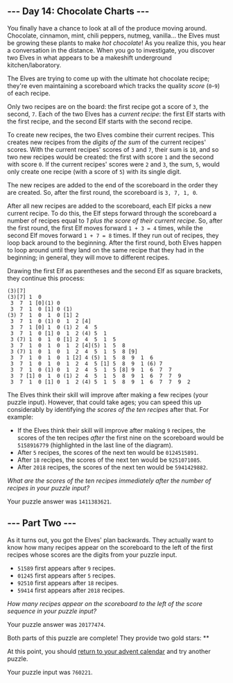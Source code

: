 \--- Day 14: Chocolate Charts ---
---------------------------------

You finally have a chance to look at all of the produce moving around. Chocolate, cinnamon, mint, chili peppers, nutmeg, vanilla... the Elves must be growing these plants to make _hot chocolate_! As you realize this, you hear a conversation in the distance. When you go to investigate, you discover two Elves in what appears to be a makeshift underground kitchen/laboratory.

The Elves are trying to come up with the ultimate hot chocolate recipe; they're even maintaining a scoreboard which tracks the quality _score_ (`0`\-`9`) of each recipe.

Only two recipes are on the board: the first recipe got a score of `3`, the second, `7`. Each of the two Elves has a _current recipe_: the first Elf starts with the first recipe, and the second Elf starts with the second recipe.

To create new recipes, the two Elves combine their current recipes. This creates new recipes from the _digits of the sum_ of the current recipes' scores. With the current recipes' scores of `3` and `7`, their sum is `10`, and so two new recipes would be created: the first with score `1` and the second with score `0`. If the current recipes' scores were `2` and `3`, the sum, `5`, would only create one recipe (with a score of `5`) with its single digit.

The new recipes are added to the end of the scoreboard in the order they are created. So, after the first round, the scoreboard is `3, 7, 1, 0`.

After all new recipes are added to the scoreboard, each Elf picks a new current recipe. To do this, the Elf steps forward through the scoreboard a number of recipes equal to _1 plus the score of their current recipe_. So, after the first round, the first Elf moves forward `1 + 3 = 4` times, while the second Elf moves forward `1 + 7 = 8` times. If they run out of recipes, they loop back around to the beginning. After the first round, both Elves happen to loop around until they land on the same recipe that they had in the beginning; in general, they will move to different recipes.

Drawing the first Elf as parentheses and the second Elf as square brackets, they continue this process:

    (3)[7]
    (3)[7] 1  0 
     3  7  1 [0](1) 0 
     3  7  1  0 [1] 0 (1)
    (3) 7  1  0  1  0 [1] 2 
     3  7  1  0 (1) 0  1  2 [4]
     3  7  1 [0] 1  0 (1) 2  4  5 
     3  7  1  0 [1] 0  1  2 (4) 5  1 
     3 (7) 1  0  1  0 [1] 2  4  5  1  5 
     3  7  1  0  1  0  1  2 [4](5) 1  5  8 
     3 (7) 1  0  1  0  1  2  4  5  1  5  8 [9]
     3  7  1  0  1  0  1 [2] 4 (5) 1  5  8  9  1  6 
     3  7  1  0  1  0  1  2  4  5 [1] 5  8  9  1 (6) 7 
     3  7  1  0 (1) 0  1  2  4  5  1  5 [8] 9  1  6  7  7 
     3  7 [1] 0  1  0 (1) 2  4  5  1  5  8  9  1  6  7  7  9 
     3  7  1  0 [1] 0  1  2 (4) 5  1  5  8  9  1  6  7  7  9  2 
    

The Elves think their skill will improve after making a few recipes (your puzzle input). However, that could take ages; you can speed this up considerably by identifying _the scores of the ten recipes_ after that. For example:

*   If the Elves think their skill will improve after making `9` recipes, the scores of the ten recipes _after_ the first nine on the scoreboard would be `5158916779` (highlighted in the last line of the diagram).
*   After `5` recipes, the scores of the next ten would be `0124515891`.
*   After `18` recipes, the scores of the next ten would be `9251071085`.
*   After `2018` recipes, the scores of the next ten would be `5941429882`.

_What are the scores of the ten recipes immediately after the number of recipes in your puzzle input?_

Your puzzle answer was `1411383621`.

\--- Part Two ---
-----------------

As it turns out, you got the Elves' plan backwards. They actually want to know how many recipes appear on the scoreboard to the left of the first recipes whose scores are the digits from your puzzle input.

*   `51589` first appears after `9` recipes.
*   `01245` first appears after `5` recipes.
*   `92510` first appears after `18` recipes.
*   `59414` first appears after `2018` recipes.

_How many recipes appear on the scoreboard to the left of the score sequence in your puzzle input?_

Your puzzle answer was `20177474`.

Both parts of this puzzle are complete! They provide two gold stars: \*\*

At this point, you should [return to your advent calendar](/2018) and try another puzzle.

Your puzzle input was `760221`.
